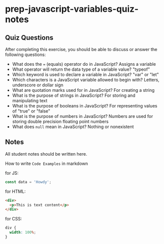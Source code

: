 # prep-javascript-variables-quiz-notes

## Quiz Questions

After completing this exercise, you should be able to discuss or answer the following questions:

- What does the `=` (equals) operator do in JavaScript?
  Assigns a variable
- What operator will return the data type of a variable value?
  "typeof"
- Which keyword is used to declare a variable in JavaScript?
  "var" or "let"
- Which characters is a JavaScript variable allowed to begin with?
  Letters, underscore or dollar sign
- What are quotation marks used for in JavaScript?
  For creating a string
- What is the purpose of strings in JavaScript?
  For storing and manipulating text
- What is the purpose of booleans in JavaScript?
  For representing values of "true" or "false"
- What is the purpose of numbers in JavaScript?
  Numbers are used for storing double precision floating point numbers
- What does `null` mean in JavaScript?
  Nothing or nonexistent

## Notes

All student notes should be written here.

How to write `Code Examples` in markdown

for JS:

```javascript
const data = 'Howdy';
```

for HTML:

```html
<div>
  <p>This is text content</p>
</div>
```

for CSS:

```css
div {
  width: 100%;
}
```
